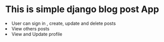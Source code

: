 <h1>This is simple django blog post App </h1>

<li>User can sign in , create, update and delete posts</li>

<li>View others posts</li>

<li>View and Update profile</li>
